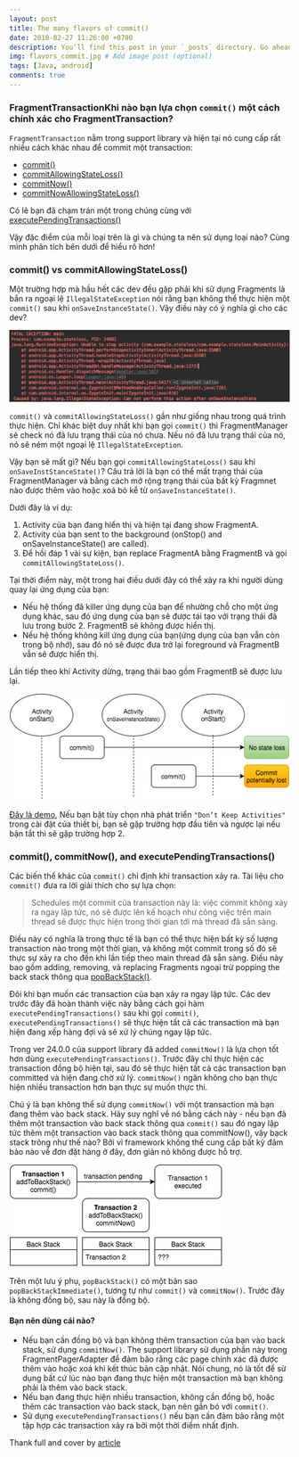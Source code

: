 ```yaml
---
layout: post
title: The many flavors of commit()
date: 2018-02-27 11:26:00 +0700
description: You’ll find this post in your `_posts` directory. Go ahead and edit it and re-build the site to see your changes. # Add post description (optional)
img: flavors_commit.jpg # Add image post (optional)
tags: [Java, android]
comments: true
---
```


### FragmentTransactionKhi nào bạn lựa chọn `commit()` một cách chính xác cho FragmentTransaction?


`FragmentTransaction` nằm trong support library và hiện tại nó cung cấp rất nhiều cách khác nhau để commit một transaction:
 - [commit()](https://developer.android.com/reference/android/app/FragmentTransaction.html#commit%28%29)
 - [commitAllowingStateLoss()](https://developer.android.com/reference/android/app/FragmentTransaction.html#commitAllowingStateLoss%28%29)
 - [commitNow()](https://developer.android.com/reference/android/app/FragmentTransaction.html#commitNow%28%29)
 - [commitNowAllowingStateLoss()](https://developer.android.com/reference/android/app/FragmentTransaction.html#commitNowAllowingStateLoss%28%29)

Có lẽ bạn đã chạm trán một trong chúng cùng với [executePendingTransactions()](https://developer.android.com/reference/android/app/FragmentManager.html#executePendingTransactions%28%29)

Vậy đặc điểm của mỗi loại trên là gì và chúng ta nên sử dụng loại nào? Cùng mình phân tích bên dưới để hiểu rõ hơn!

### commit() vs commitAllowingStateLoss()
Một trường hợp mà hầu hết các dev đều gặp phải khi sử dụng Fragments là bắn ra ngoại lệ `IllegalStateException` nói rằng bạn không thể thực hiện một `commit()` sau khi `onSaveInstanceState()`. Vậy điều này có ý nghĩa gì cho các dev?

![error](https://github.com/quoc-dev/blog/blob/master/assets/img/error_fragment.png)

`commit()` và `commitAllowingStateLoss()` gần như giống nhau trong quá trình thực hiện. Chỉ khác biệt duy nhất khi bạn gọi `commit()` thì FragmentManager sẽ check nó đã lưu trạng thái của nó chưa. Nếu nó đã lưu trạng thái của nó, nó sẽ ném một ngoại lệ `IllegalStateException`.

Vậy bạn sẽ mất gì? Nếu bạn gọi `commitAllowingStateLoss()` sau khi `onSaveInstStanceState()`? Câu trả lời là bạn có thể mất trạng thái của FragmentManager và bằng cách mở rộng trạng thái của bất kỳ Fragmnet nào được thêm vào hoặc xoá bỏ kể từ `onSaveInstanceState()`.

   Dưới đây là ví dụ:
1. Activity của bạn đang hiển thị và hiện tại đang show FragmentA.
2. Activity của bạn sent to the background (onStop() and onSaveInstanceState() are called).
3. Để hồi đáp 1 vài sự kiện, bạn replace FragmentA bằng FragmentB và gọi `commitAllowingStateLoss()`.

Tại thời điểm này, một trong hai điều dưới đây có thể xảy ra khi người dùng quay lại ứng dụng của bạn:

 - Nếu hệ thống đã killer ứng dụng của bạn để nhường chỗ cho một ứng dụng khác, sau đó ứng dụng của bạn sẽ được tái tạo với trạng thái đã lưu trong bước 2. FragmentB sẽ không được hiển thị.
 - Nếu hệ thống không kill ứng dụng của bạn(ứng dụng của bạn vẫn còn trong bộ nhớ), sau đó nó sẽ được đưa trở lại foreground và FragmentB vẫn sẽ được hiển thị.
 
 Lần tiếp theo khi Activity dừng, trạng thái bao gồm FragmentB sẽ được lưu lại.
 
 ![map](https://github.com/quoc-dev/blog/blob/master/assets/img/map_commit.png)
 
 [Đây là demo](https://github.com/bherbst/FragmentStateLoss), Nếu bạn bật tùy chọn nhà phát triển `"Don’t Keep Activities"` trong cài đặt của thiết bị, bạn sẽ gặp trường hợp đầu tiên và ngược lại nếu bận tắt thì sẽ gặp trường hợp 2.
 
 ### commit(), commitNow(), and executePendingTransactions()
 
 Các biến thể khác của `commit()` chỉ định khi transaction xảy ra. Tài liệu cho `commit()` đưa ra lời giải thích cho sự lựa chọn:
 
 > Schedules một commit của transaction này là: việc commit không xảy ra ngay lập tức, nó sẽ được lên kế hoạch như công việc trên main thread sẽ được thực hiện trong thời gian tới mà thread đã sẵn sàng.
 
 Điều này có nghĩa là trong thực tế là bạn có thể thực hiện bất kỳ số lượng transaction nào trong một thời gian, và không một commit trong số đó sẽ thực sự xảy ra cho đến khi lần tiếp theo main thread đã sẵn sàng. Điều này bao gồm adding, removing, và replacing Fragments ngoại trừ popping the back stack thông qua [popBackStack()](https://developer.android.com/reference/android/app/FragmentManager.html#popBackStack%28%29).
 
 Đôi khi bạn muốn các transaction của bạn xảy ra ngay lập tức. Các dev trước đây đã hoàn thành việc này bằng cách gọi hàm `executePendingTransactions()` sau khi gọi `commit()`, `executePendingTransactions()` sẽ thực hiện tất cả các transaction mà bạn hiện đang xếp hàng đợi và sẽ xử lý chúng ngay lập tức.
 
 Trong ver 24.0.0 của support library đã added `commitNow()` là lựa chọn tốt hơn dùng `executePendingTransactions()`. Trước đây chỉ thực hiện các transaction đồng bộ hiện tại, sau đó sẽ thực hiện tất cả các transaction bạn committed và hiện đang chờ xử lý. `commitNow()` ngăn không cho bạn thực hiện nhiều transaction hơn bạn thực sự muốn thực thi.
 
 Chú ý là bạn không thể sử dụng `commitNow()` với một transaction mà bạn đang thêm vào back stack. Hãy suy nghĩ về nó bằng cách này - nếu bạn đã thêm một transaction vào back stack thông qua `commit()` sau đó ngay lập tức thêm một transaction vào back stack thông qua commitNow(), vậy bạck stack trông như thế nào? Bởi vì framework không thể cung cấp bất kỳ đảm bảo nào về đơn đặt hàng ở đây, đơn giản nó không được hỗ trợ.
 
 ![map_explain](https://github.com/quoc-dev/blog/blob/master/assets/img/map_commit_2.png)
 
 Trên một lưu ý phụ, `popBackStack()` có một bản sao `popBackStackImmediate()`, tương tự như `commit()` và `commitNow()`. Trước đây là không đồng bộ, sau này là đồng bộ.

 #### Bạn nên dùng cái nào?
 
 - Nếu bạn cần đồng bộ và bạn không thêm transaction của bạn vào back stack, sử dụng `commitNow()`. The support library sử dụng phần này trong FragmentPagerAdapter để đảm bảo rằng các page chính xác đã được thêm vào hoặc xoá khi kết thúc bản cập nhật. Nói chung, nó là tốt để sử dụng bất cứ lúc nào bạn đang thực hiện một transaction mà bạn không phải là thêm vào back stack.
 - Nếu bạn đang thực hiện nhiều transaction, không cần đồng bộ, hoặc thêm các transaction vào back stack, bạn nên gắn bó với `commit()`.
 - Sử dụng `executePendingTransactions()` nếu bạn cần đảm bảo rằng một tập hợp các transaction xảy ra bởi một thời điểm nhất định.

Thank full and cover by [article](https://medium.com/@bherbst/the-many-flavors-of-commit-186608a015b1)
